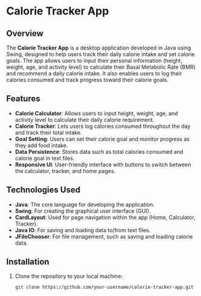 # Calorie Tracker App

## Overview
The **Calorie Tracker App** is a desktop application developed in Java using Swing, designed to help users track their daily calorie intake and set calorie goals. The app allows users to input their personal information (height, weight, age, and activity level) to calculate their Basal Metabolic Rate (BMR) and recommend a daily calorie intake. It also enables users to log their calories consumed and track progress toward their calorie goals.

## Features
- **Calorie Calculator**: Allows users to input height, weight, age, and activity level to calculate their daily calorie requirement.
- **Calorie Tracker**: Lets users log calories consumed throughout the day and track their total intake.
- **Goal Setting**: Users can set their calorie goal and monitor progress as they add food intake.
- **Data Persistence**: Stores data such as total calories consumed and calorie goal in text files.
- **Responsive UI**: User-friendly interface with buttons to switch between the calculator, tracker, and home pages.

## Technologies Used
- **Java**: The core language for developing the application.
- **Swing**: For creating the graphical user interface (GUI).
- **CardLayout**: Used for page navigation within the app (Home, Calculator, Tracker).
- **Java IO**: For saving and loading data to/from text files.
- **JFileChooser**: For file management, such as saving and loading calorie data.

## Installation
1. Clone the repository to your local machine:
   ```bash
   git clone https://github.com/your-username/calorie-tracker-app.git
